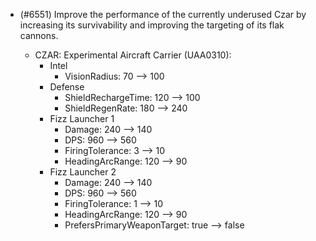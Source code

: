 - (#6551) Improve the performance of the currently underused Czar by increasing its survivability and improving the targeting of its flak cannons.

  - CZAR: Experimental Aircraft Carrier (UAA0310):
    - Intel  
      - VisionRadius: 70 --> 100
    - Defense
      - ShieldRechargeTime: 120 --> 100
      - ShieldRegenRate: 180 --> 240
    - Fizz Launcher 1
      - Damage: 240 --> 140
      - DPS: 960 --> 560
      - FiringTolerance: 3 --> 10
      - HeadingArcRange: 120 --> 90
    - Fizz Launcher 2
      - Damage: 240 --> 140
      - DPS: 960 --> 560
      - FiringTolerance: 1 --> 10
      - HeadingArcRange: 120 --> 90
      - PrefersPrimaryWeaponTarget: true --> false
